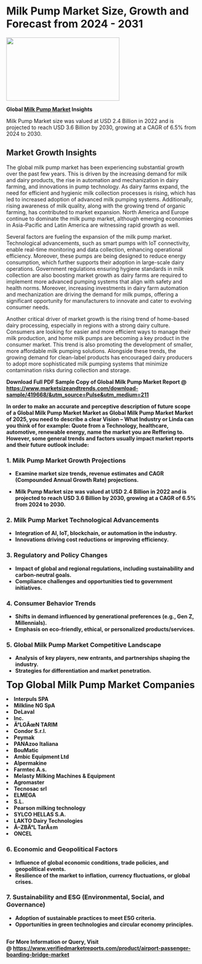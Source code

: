 <H1>Milk Pump Market Size, Growth and Forecast from 2024 - 2031</H1><img class="aligncenter size-medium wp-image-584254" src="https://thirdeyenews.in/wp-content/uploads/2024/09/Global-Market-Research-300x168.jpeg" alt="" width="300" height="168" /><p><strong>Global&nbsp;<a href="https://www.marketsizeandtrends.com/download-sample/419668/&amp;utm_source=Pulse&amp;utm_medium=211">Milk Pump Market</a> Insights</strong></p><p>Milk Pump Market size was valued at USD 2.4 Billion in 2022 and is projected to reach USD 3.6 Billion by 2030, growing at a CAGR of 6.5% from 2024 to 2030.</p><p><h2>Market Growth Insights</h2> <p>The global milk pump market has been experiencing substantial growth over the past few years. This is driven by the increasing demand for milk and dairy products, the rise in automation and mechanization in dairy farming, and innovations in pump technology. As dairy farms expand, the need for efficient and hygienic milk collection processes is rising, which has led to increased adoption of advanced milk pumping systems. Additionally, rising awareness of milk quality, along with the growing trend of organic farming, has contributed to market expansion. North America and Europe continue to dominate the milk pump market, although emerging economies in Asia-Pacific and Latin America are witnessing rapid growth as well.</p> <p><strong></strong></p> <p>Several factors are fueling the expansion of the milk pump market. Technological advancements, such as smart pumps with IoT connectivity, enable real-time monitoring and data collection, enhancing operational efficiency. Moreover, these pumps are being designed to reduce energy consumption, which further supports their adoption in large-scale dairy operations. Government regulations ensuring hygiene standards in milk collection are also boosting market growth as dairy farms are required to implement more advanced pumping systems that align with safety and health norms. Moreover, increasing investments in dairy farm automation and mechanization are driving the demand for milk pumps, offering a significant opportunity for manufacturers to innovate and cater to evolving consumer needs.</p> <p>Another critical driver of market growth is the rising trend of home-based dairy processing, especially in regions with a strong dairy culture. Consumers are looking for easier and more efficient ways to manage their milk production, and home milk pumps are becoming a key product in the consumer market. This trend is also promoting the development of smaller, more affordable milk pumping solutions. Alongside these trends, the growing demand for clean-label products has encouraged dairy producers to adopt more sophisticated milk pumping systems that minimize contamination risks during collection and storage.</p> <p><strong></p><p><span class=""><strong>Download Full PDF Sample Copy of Global Milk Pump Market Report</strong> @ <a href="https://www.marketsizeandtrends.com/download-sample/419668/&amp;utm_source=Pulse&amp;utm_medium=211" target="_blank">https://www.marketsizeandtrends.com/download-sample/419668/&amp;utm_source=Pulse&amp;utm_medium=211</a></span></p><p>In order to make an accurate and perceptive description of future scope of a Global&nbsp;Milk Pump Market Market as Global&nbsp;Milk Pump Market Market of 2025, you need to describe a clear Vision &ndash; What Industry or Linda can you think of for example: Quote from a Technology, healthcare, automotive, renewable energy, name the market you are Reffering to. However, some general trends and factors usually impact market reports and their future outlook include:</p><h3>1.&nbsp;<strong>Milk Pump Market Growth Projections</strong></h3><ul><li>Examine market size trends, revenue estimates and CAGR (Compounded Annual Growth Rate) projections.</li><li><p>Milk Pump Market size was valued at USD 2.4 Billion in 2022 and is projected to reach USD 3.6 Billion by 2030, growing at a CAGR of 6.5% from 2024 to 2030.</p></li></ul><h3>2.&nbsp;<strong>Milk Pump Market Technological Advancements</strong></h3><ul><li>Integration of AI, IoT, blockchain, or automation in the industry.</li><li>Innovations driving cost reductions or improving efficiency.</li></ul><h3>3.&nbsp;<strong>Regulatory and Policy Changes</strong></h3><ul><li>Impact of global and regional regulations, including sustainability and carbon-neutral goals.</li><li>Compliance challenges and opportunities tied to government initiatives.</li></ul><h3>4.&nbsp;<strong>Consumer Behavior Trends</strong></h3><ul><li>Shifts in demand influenced by generational preferences (e.g., Gen Z, Millennials).</li><li>Emphasis on eco-friendly, ethical, or personalized products/services.</li></ul><h3>5.&nbsp;<strong>Global Milk Pump Market Competitive Landscape</strong></h3><ul><li>Analysis of key players, new entrants, and partnerships shaping the industry.</li><li>Strategies for differentiation and market penetration.</li></ul><p data-pm-slice="1 1 []"><span style="color: inherit; font-family: inherit; font-size: 25px;">Top Global Milk Pump Market Companies</span></p><div class="" data-test-id=""><p><li>Interpuls SPA</li><li> Milkline NG SpA</li><li> DeLaval</li><li> Inc.</li><li> Ä°LGÃœN TARIM</li><li> Condor S.r.l.</li><li> Peymak</li><li> PANAzoo Italiana</li><li> BouMatic</li><li> Ambic Equipment Ltd</li><li> Alpermakine</li><li> Farmtec A.s.</li><li> Melasty Milking Machines & Equipment</li><li> Agromaster</li><li> Tecnosac srl</li><li> ELMEGA</li><li> S.L.</li><li> Pearson milking technology</li><li> SYLCO HELLAS S.A.</li><li> LAKTO Dairy Technologies</li><li> Ã–ZBÄ°L TarÄ±m</li><li> ONCEL</li></p></div><h3>6.&nbsp;<strong>Economic and Geopolitical Factors</strong></h3><ul><li>Influence of global economic conditions, trade policies, and geopolitical events.</li><li>Resilience of the market to inflation, currency fluctuations, or global crises.</li></ul><h3>7.&nbsp;<strong>Sustainability and ESG (Environmental, Social, and Governance)</strong></h3><ul><li>Adoption of sustainable practices to meet ESG criteria.</li><li>Opportunities in green technologies and circular economy principles.</li></ul><h2><strong style="font-size: 14px;">For More Information or Query, Visit @&nbsp;</strong><a style="background-color: #ffffff; font-size: 14px;" href="https://www.marketsizeandtrends.com/report/milk-pump-market/" target="_blank">https://www.verifiedmarketreports.com/product/airport-passenger-boarding-bridge-market</a></h2>
